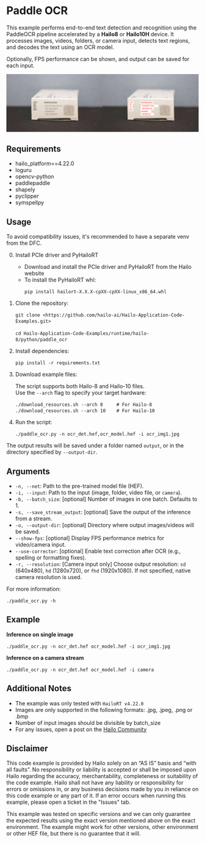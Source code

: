 Paddle OCR
================

This example performs end-to-end text detection and recognition using the PaddleOCR pipeline accelerated by a **Hailo8** or **Hailo10H** device.
It processes images, videos, folders, or camera input, detects text regions, and decodes the text using an OCR model.

Optionally, FPS performance can be shown, and output can be saved for each input.

![output example](./output.png)

Requirements
------------

- hailo_platform==4.22.0
- loguru
- opencv-python
- paddlepaddle
- shapely
- pyclipper
- symspellpy


Usage
-----
To avoid compatibility issues, it's recommended to have a separate venv from the DFC.

0. Install PCIe driver and PyHailoRT
    - Download and install the PCIe driver and PyHailoRT from the Hailo website
    - To install the PyHailoRT whl:
        ```shell script
        pip install hailort-X.X.X-cpXX-cpXX-linux_x86_64.whl
        ```

1. Clone the repository:
    ```shell script
    git clone <https://github.com/hailo-ai/Hailo-Application-Code-Examples.git>
        
    cd Hailo-Application-Code-Examples/runtime/hailo-8/python/paddle_ocr
    ```

2. Install dependencies:
    ```shell script
    pip install -r requirements.txt
    ```

3. Download example files:

   The script supports both Hailo-8 and Hailo-10 files.  
   Use the `--arch` flag to specify your target hardware:
   ```shell
   ./download_resources.sh --arch 8     # For Hailo-8
   ./download_resources.sh --arch 10    # For Hailo-10
    ```

4. Run the script:
    ```shell script
    ./paddle_ocr.py -n ocr_det.hef,ocr_model.hef -i ocr_img1.jpg
    ```

The output results will be saved under a folder named `output`, or in the directory specified by `--output-dir`.

Arguments
---------

- `-n, --net`: Path to the pre-trained model file (HEF).
- `-i, --input`: Path to the input (image, folder, video file, or `camera`).
- `-b, --batch_size`: [optional] Number of images in one batch. Defaults to 1.
- `-s, --save_stream_output`: [optional] Save the output of the inference from a stream.
- `-o, --output-dir`: [optional] Directory where output images/videos will be saved.
- `--show-fps`: [optional] Display FPS performance metrics for video/camera input.
- `--use-corrector`: [optional] Enable text correction after OCR (e.g., spelling or formatting fixes).
- `-r, --resolution`: [Camera input only] Choose output resolution: `sd` (640x480), `hd` (1280x720), or `fhd` (1920x1080). If not specified, native camera resolution is used.

For more information:
```shell script
./paddle_ocr.py -h
```
Example 
-------
**Inference on single image**
```shell script
./paddle_ocr.py -n ocr_det.hef ocr_model.hef -i ocr_img1.jpg
```

**Inference on a camera stream**
```shell script
./paddle_ocr.py -n ocr_det.hef ocr_model.hef -i camera
```

Additional Notes
----------------

- The example was only tested with ``HailoRT v4.22.0``
- Images are only supported in the following formats: .jpg, .jpeg, .png or .bmp
- Number of input images should be divisible by batch_size
- For any issues, open a post on the [Hailo Community](https://community.hailo.ai)

Disclaimer
----------
This code example is provided by Hailo solely on an “AS IS” basis and “with all faults”. No responsibility or liability is accepted or shall be imposed upon Hailo regarding the accuracy, merchantability, completeness or suitability of the code example. Hailo shall not have any liability or responsibility for errors or omissions in, or any business decisions made by you in reliance on this code example or any part of it. If an error occurs when running this example, please open a ticket in the "Issues" tab.

This example was tested on specific versions and we can only guarantee the expected results using the exact version mentioned above on the exact environment. The example might work for other versions, other environment or other HEF file, but there is no guarantee that it will.
